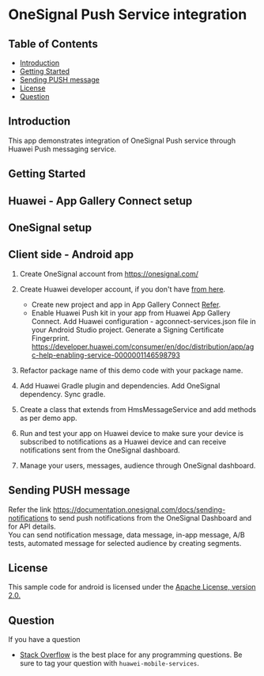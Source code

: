 # OneSignal Push Service integration

## Table of Contents
 * [Introduction](#introduction)
 * [Getting Started](#getting-started)
 * [Sending PUSH message](#sending-push-message)
 * [License](#license) 
 * [Question](#question) 
 

## Introduction
This app demonstrates integration of OneSignal Push service through Huawei Push messaging service.

## Getting Started
## Huawei - App Gallery Connect setup
## OneSignal setup
## Client side - Android app
1. Create OneSignal account from https://onesignal.com/ 
2. Create Huawei developer account, if you don't have [from here](https://developer.huawei.com/consumer/en/). 
   - Create new project and app in App Gallery Connect [Refer](https://developer.huawei.com/consumer/en/codelab/HMSPreparation/index.html#0).   
   - Enable Huawei Push kit in your app from Huawei App Gallery Connect. Add Huawei configuration - agconnect-services.json file in your Android Studio project.
     Generate a Signing Certificate Fingerprint.
     https://developer.huawei.com/consumer/en/doc/distribution/app/agc-help-enabling-service-0000001146598793
3. Refactor package name of this demo code with your package name. 

5. Add Huawei Gradle plugin and dependencies. Add OneSignal dependency. Sync gradle.
6. Create a class that extends from HmsMessageService and add methods as per demo app.
7. Run and test your app on Huawei device to make sure your device is subscribed to notifications as a Huawei device and can receive notifications sent from the 
   OneSignal dashboard.
8. Manage your users, messages, audience through OneSignal dashboard.


## Sending PUSH message
Refer the link https://documentation.onesignal.com/docs/sending-notifications to send push notifications from the OneSignal Dashboard and for API details.  
You can send notification message, data message, in-app message, A/B tests, automated message for selected audience by creating segments.

## License
This sample code for android is licensed under the [Apache License, version 2.0.](http://www.apache.org/licenses/LICENSE-2.0)

## Question
If you have a question 
- [Stack Overflow](https://stackoverflow.com/questions/tagged/huawei-mobile-services) is the best place for any programming questions. 
  Be sure to tag your question with `huawei-mobile-services`.

